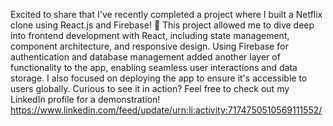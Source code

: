 Excited to share that I've recently completed a project where I built a Netflix clone using React.js and Firebase! 🚀 This project allowed me to dive deep into frontend development with React, including state management, component architecture, and responsive design.
Using Firebase for authentication and database management added another layer of functionality to the app, enabling seamless user interactions and data storage. I also focused on deploying the app to ensure it's accessible to users globally.
Curious to see it in action? Feel free to check out my LinkedIn profile for a demonstration!
https://www.linkedin.com/feed/update/urn:li:activity:7174750510569111552/

